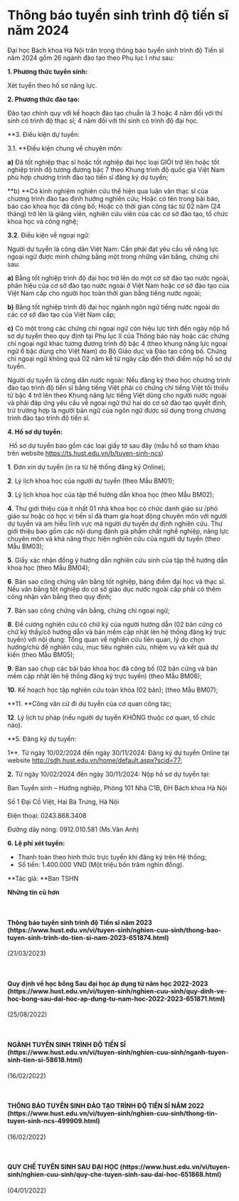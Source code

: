 # Thông báo tuyển sinh trình độ tiến sĩ năm 2024

Đại học Bách khoa Hà Nội trân trọng thông báo tuyển sinh trình độ Tiến sĩ năm 2024 gồm 26 ngành đào tạo theo Phụ lục I như sau: 

**1. Phương thức tuyển sinh:**

Xét tuyển theo hồ sơ năng lực.

**2. Phương thức đào tạo:**

Đào tạo chính quy với kế hoạch đào tạo chuẩn là 3 hoặc 4 năm đối với thí sinh có trình độ thạc sĩ; 4 năm đối với thí sinh có trình độ đại học.

**3. Điều kiện dự tuyển:

3.1. **Điều kiện chung về chuyên môn:

**a)** Đã tốt nghiệp thạc sĩ hoặc tốt nghiệp đại học loại GIỎI trở lên hoặc tốt nghiệp trình độ tương đương bậc 7 theo Khung trình độ quốc gia Việt Nam phù hợp chương trình đào tạo tiến sĩ đăng ký dự tuyển;

**b) **Có kinh nghiệm nghiên cứu thể hiện qua luận văn thạc sĩ của chương trình đào tạo định hướng nghiên cứu; Hoặc có tên trong bài báo, báo cáo khoa học đã công bố; Hoặc có thời gian công tác từ 02 năm (24 tháng) trở lên là giảng viên, nghiên cứu viên của các cơ sở đào tạo, tổ chức khoa học và công nghệ;

**3.2**. Điều kiện về ngoại ngữ:

Người dự tuyển là công dân Việt Nam: Cần phải đạt yêu cầu về năng lực ngoại ngữ được minh chứng bằng một trong những văn bằng, chứng chỉ sau:

**a)** Bằng tốt nghiệp trình độ đại học trở lên do một cơ sở đào tạo nước ngoài, phân hiệu của cơ sở đào tạo nước ngoài ở Việt Nam hoặc cơ sở đào tạo của Việt Nam cấp cho người học toàn thời gian bằng tiếng nước ngoài;

**b)** Bằng tốt nghiệp trình độ đại học ngành ngôn ngữ tiếng nước ngoài do các cơ sở đào tạo của Việt Nam cấp;

**c)** Có một trong các chứng chỉ ngoại ngữ còn hiệu lực tính đến ngày nộp hồ sơ dự tuyển theo quy định tại Phụ lục II của Thông báo này hoặc các chứng chỉ ngoại ngữ khác tương đương trình độ bậc 4 (theo khung năng lực ngoại ngữ 6 bậc dùng cho Việt Nam) do Bộ Giáo dục và Đào tạo công bố. Chứng chỉ ngoại ngữ không quá 02 năm kể từ ngày cấp đến thời điểm nộp hồ sơ dự tuyển.

Người dự tuyển là công dân nước ngoài: Nếu đăng ký theo học chương trình đào tạo trình độ tiến sĩ bằng tiếng Việt phải có chứng chỉ tiếng Việt tối thiểu từ bậc 4 trở lên theo Khung năng lực tiếng Việt dùng cho người nước ngoài và phải đáp ứng yêu cầu về ngoại ngữ thứ hai do cơ sở đào tạo quyết định, trừ trường hợp là người bản ngữ của ngôn ngữ được sử dụng trong chương trình đào tạo trình độ tiến sĩ.

**4. Hồ sơ dự tuyển:**

 Hồ sơ dự tuyển bao gồm các loại giấy tờ sau đây (mẫu hồ sơ tham khảo trên website https://ts.hust.edu.vn/b/tuyen-sinh-ncs)

**1**. Đơn xin dự tuyển (in ra từ hệ thống đăng ký Online);

**2**. Lý lịch khoa học của người dự tuyển (theo Mẫu BM01);

**3**. Lý lịch khoa học của tập thể hướng dẫn khoa học (theo Mẫu BM02);

**4**. Thư giới thiệu của ít nhất 01 nhà khoa học có chức danh giáo sư /phó giáo sư hoặc có học vị tiến sĩ đã tham gia hoạt động chuyên môn với người dự tuyển và am hiểu lĩnh vực mà người dự tuyển dự định nghiên cứu. Thư giới thiệu bao gồm các nội dung đánh giá phẩm chất nghề nghiệp, năng lực chuyên môn và khả năng thực hiện nghiên cứu của người dự tuyển (theo Mẫu BM03);

**5**. Giấy xác nhận đồng ý hướng dẫn nghiên cứu sinh của tập thể hướng dẫn khoa học (theo Mẫu BM04);

**6**. Bản sao công chứng văn bằng tốt nghiệp, bảng điểm đại học và thạc sĩ. Nếu văn bằng tốt nghiệp do cơ sở giáo dục nước ngoài cấp phải có thêm công nhận văn bằng theo quy định;

**7**. Bản sao công chứng văn bằng, chứng chỉ ngoại ngữ;

**8**. Đề cương nghiên cứu có chữ ký của người hướng dẫn (02 bản cứng có chữ ký thầy/cô hướng dẫn và bản mềm cập nhật lên hệ thống đăng ký trực tuyến) với nội dung: Tổng quan về nghiên cứu liên quan, lý do chọn hướng/chủ đề nghiên cứu, mục tiêu nghiên cứu, nhiệm vụ và kết quả dự kiến (theo Mẫu BM05);

**9**. Bản sao chụp các bài báo khoa học đã công bố (02 bản cứng và bản mềm cập nhật lên hệ thống đăng ký trực tuyến) (theo Mẫu BM06);

**10**. Kế hoạch học tập nghiên cứu toàn khóa (02 bản); (theo Mẫu BM07);

**11. **Công văn cử đi dự tuyển của cơ quan công tác;

**12**. Lý lịch tư pháp (nếu người dự tuyển KHÔNG thuộc cơ quan, tổ chức nào).

**5. Đăng ký dự tuyển:

1**. Từ ngày 10/02/2024 đến ngày 30/11/2024: Đăng ký dự tuyển Online tại website http://sdh.hust.edu.vn/home/default.aspx?scid=77;

**2.** Từ ngày 10/02/2024 đến ngày 30/11/2024: Nộp hồ sơ dự tuyển tại:

Ban Tuyển sinh – Hướng nghiệp, Phòng 101 Nhà C1B, ĐH Bách khoa Hà Nội

Số 1 Đại Cồ Việt, Hai Bà Trưng, Hà Nội

Điện thoại: 0243.868.3408

Đường dây nóng: 0912.010.581 (Ms.Vân Anh)

**6. Lệ phí xét tuyển:**
- Thanh toán theo hình thức trực tuyến khi đăng ký trên Hệ thống;
- Số tiền: 1.400.000 VND (Một triệu bốn trăm nghìn đồng).

**Tác giả: **Ban TSHN
            

**Những tin cũ hơn**

 
<h4>Thông báo tuyển sinh trình độ Tiến sĩ năm 2023 (https://www.hust.edu.vn/vi/tuyen-sinh/nghien-cuu-sinh/thong-bao-tuyen-sinh-trinh-do-tien-si-nam-2023-651874.html)</h4>
(21/03/2023)

 
<h4>Quy định về học bổng Sau đại học áp dụng từ năm học 2022-2023 (https://www.hust.edu.vn/vi/tuyen-sinh/nghien-cuu-sinh/quy-dinh-ve-hoc-bong-sau-dai-hoc-ap-dung-tu-nam-hoc-2022-2023-651871.html)</h4>
(25/08/2022)

 
<h4>NGÀNH TUYỂN SINH TRÌNH ĐỘ TIẾN SĨ (https://www.hust.edu.vn/vi/tuyen-sinh/nghien-cuu-sinh/nganh-tuyen-sinh-tien-si-58618.html)</h4>
(16/02/2022)

 
<h4>THÔNG BÁO TUYỂN SINH ĐÀO TẠO TRÌNH ĐỘ TIẾN SĨ NĂM 2022 (https://www.hust.edu.vn/vi/tuyen-sinh/nghien-cuu-sinh/thong-tin-tuyen-sinh-ncs-499909.html)</h4>
(16/02/2022)

 
<h4>QUY CHẾ TUYỂN SINH SAU ĐẠI HỌC (https://www.hust.edu.vn/vi/tuyen-sinh/nghien-cuu-sinh/quy-che-tuyen-sinh-sau-dai-hoc-651868.html)</h4>
(04/01/2022)